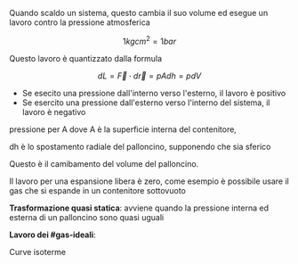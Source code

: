 Quando scaldo un sistema, questo cambia il suo volume ed esegue un lavoro contro la pressione atmosferica

$$
1kgcm^2 = 1bar
$$

Questo lavoro è quantizzato dalla formula 

$$
dL=\vec{F}\cdot d\vec{r} = p Adh = pdV
$$

- Se esecito una pressione dall'interno verso l'esterno, il lavoro è positivo
- Se esercito una pressione dall'esterno verso l'interno del sistema, il lavoro è negativo

pressione per A dove A è la superficie interna del contenitore, 

dh è lo spostamento radiale del palloncino, supponendo che sia sferico

Questo è il camibamento del volume del palloncino. 

Il lavoro per una espansione libera è zero, come esempio è possibile usare il gas che si espande in un contenitore sottovuoto

**Trasformazione quasi statica**: avviene quando la pressione interna ed esterna di un palloncino sono quasi uguali

**Lavoro dei #gas-ideali**:

Curve isoterme
